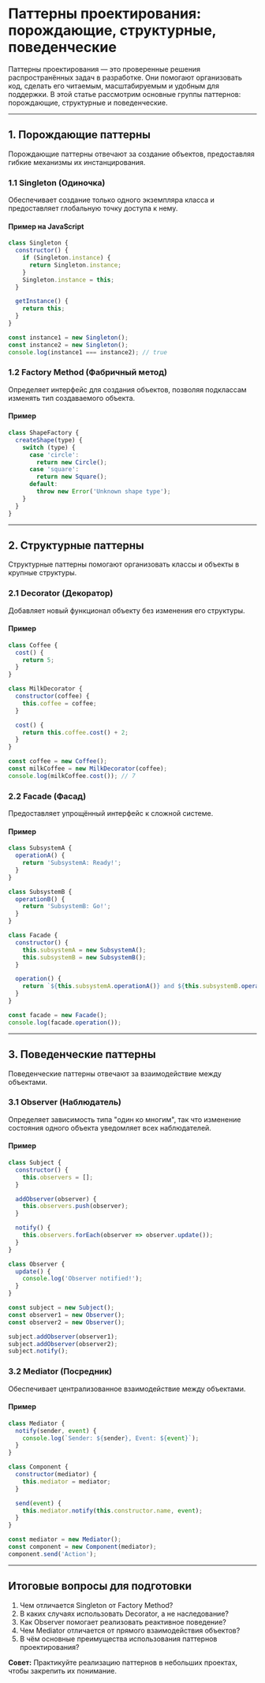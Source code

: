 # Паттерны проектирования: порождающие, структурные, поведенческие

Паттерны проектирования — это проверенные решения распространённых задач в разработке. Они помогают организовать код, сделать его читаемым, масштабируемым и удобным для поддержки. В этой статье рассмотрим основные группы паттернов: порождающие, структурные и поведенческие.

---

## 1. Порождающие паттерны
Порождающие паттерны отвечают за создание объектов, предоставляя гибкие механизмы их инстанцирования.

### 1.1 Singleton (Одиночка)
Обеспечивает создание только одного экземпляра класса и предоставляет глобальную точку доступа к нему.

#### Пример на JavaScript
```javascript
class Singleton {
  constructor() {
    if (Singleton.instance) {
      return Singleton.instance;
    }
    Singleton.instance = this;
  }

  getInstance() {
    return this;
  }
}

const instance1 = new Singleton();
const instance2 = new Singleton();
console.log(instance1 === instance2); // true
```

### 1.2 Factory Method (Фабричный метод)
Определяет интерфейс для создания объектов, позволяя подклассам изменять тип создаваемого объекта.

#### Пример
```javascript
class ShapeFactory {
  createShape(type) {
    switch (type) {
      case 'circle':
        return new Circle();
      case 'square':
        return new Square();
      default:
        throw new Error('Unknown shape type');
    }
  }
}
```

---

## 2. Структурные паттерны
Структурные паттерны помогают организовать классы и объекты в крупные структуры.

### 2.1 Decorator (Декоратор)
Добавляет новый функционал объекту без изменения его структуры.

#### Пример
```javascript
class Coffee {
  cost() {
    return 5;
  }
}

class MilkDecorator {
  constructor(coffee) {
    this.coffee = coffee;
  }

  cost() {
    return this.coffee.cost() + 2;
  }
}

const coffee = new Coffee();
const milkCoffee = new MilkDecorator(coffee);
console.log(milkCoffee.cost()); // 7
```

### 2.2 Facade (Фасад)
Предоставляет упрощённый интерфейс к сложной системе.

#### Пример
```javascript
class SubsystemA {
  operationA() {
    return 'SubsystemA: Ready!';
  }
}

class SubsystemB {
  operationB() {
    return 'SubsystemB: Go!';
  }
}

class Facade {
  constructor() {
    this.subsystemA = new SubsystemA();
    this.subsystemB = new SubsystemB();
  }

  operation() {
    return `${this.subsystemA.operationA()} and ${this.subsystemB.operationB()}`;
  }
}

const facade = new Facade();
console.log(facade.operation());
```

---

## 3. Поведенческие паттерны
Поведенческие паттерны отвечают за взаимодействие между объектами.

### 3.1 Observer (Наблюдатель)
Определяет зависимость типа "один ко многим", так что изменение состояния одного объекта уведомляет всех наблюдателей.

#### Пример
```javascript
class Subject {
  constructor() {
    this.observers = [];
  }

  addObserver(observer) {
    this.observers.push(observer);
  }

  notify() {
    this.observers.forEach(observer => observer.update());
  }
}

class Observer {
  update() {
    console.log('Observer notified!');
  }
}

const subject = new Subject();
const observer1 = new Observer();
const observer2 = new Observer();

subject.addObserver(observer1);
subject.addObserver(observer2);
subject.notify();
```

### 3.2 Mediator (Посредник)
Обеспечивает централизованное взаимодействие между объектами.

#### Пример
```javascript
class Mediator {
  notify(sender, event) {
    console.log(`Sender: ${sender}, Event: ${event}`);
  }
}

class Component {
  constructor(mediator) {
    this.mediator = mediator;
  }

  send(event) {
    this.mediator.notify(this.constructor.name, event);
  }
}

const mediator = new Mediator();
const component = new Component(mediator);
component.send('Action');
```

---

## Итоговые вопросы для подготовки

1. Чем отличается Singleton от Factory Method?
2. В каких случаях использовать Decorator, а не наследование?
3. Как Observer помогает реализовать реактивное поведение?
4. Чем Mediator отличается от прямого взаимодействия объектов?
5. В чём основные преимущества использования паттернов проектирования?

**Совет:** Практикуйте реализацию паттернов в небольших проектах, чтобы закрепить их понимание.

